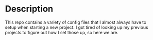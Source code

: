 # Description
This repo contains a variety of config files that I almost always have to setup when starting a new project.
I got tired of looking up my previous projects to figure out how I set those up, so here we are.
